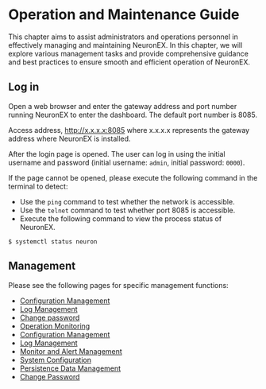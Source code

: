# Operation and Maintenance Guide

This chapter aims to assist administrators and operations personnel in effectively managing and maintaining NeuronEX. In this chapter, we will explore various management tasks and provide comprehensive guidance and best practices to ensure smooth and efficient operation of NeuronEX.

## Log in

Open a web browser and enter the gateway address and port number running NeuronEX to enter the dashboard. The default port number is 8085.

Access address, http://x.x.x.x:8085 where x.x.x.x represents the gateway address where NeuronEX is installed.

After the login page is opened. The user can log in using the initial username and password (initial username: `admin`, initial password: `0000`).

If the page cannot be opened, please execute the following command in the terminal to detect:

* Use the `ping` command to test whether the network is accessible.
* Use the `telnet` command to test whether port 8085 is accessible.
* Execute the following command to view the process status of NeuronEX.

```
$ systemctl status neuron
```

## Management

Please see the following pages for specific management functions:

* [Configuration Management](./conf-management.md)
* [Log Management](./log-management.md)
* [Change password](./password.md)
* [Operation Monitoring](./data-statistics.md)
* [Configuration Management](./conf-management.md)
* [Log Management](./log-management.md)
* [Monitor and Alert Management](alert-monitor-management.md)
* [System Configuration](./sys-configuration.md)
* [Persistence Data Management](data-persistence.md)
* [Change Password](./password.md)